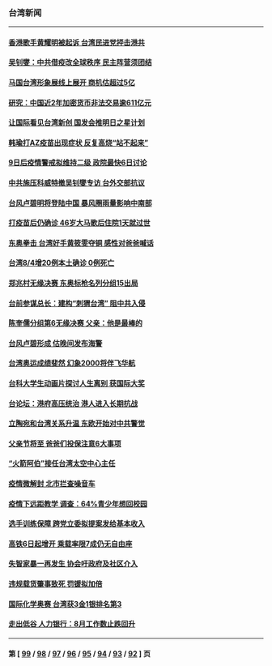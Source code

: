 ### 台湾新闻
---
#### [香港歌手黄耀明被起诉 台湾民进党抨击港共](../../pages/ncid1349361/n13138060.md) 
#### [吴钊燮：中共借疫改全球秩序 民主阵营须团结](../../pages/ncid1349361/n13137541.md) 
#### [马国台湾形象展线上展开 商机估超过5亿](../../pages/ncid1349361/n13137859.md) 
#### [研究：中国近2年加密货币非法交易逾611亿元](../../pages/ncid1349361/n13137856.md) 
#### [让国际看见台湾新创 国发会推明日之星计划](../../pages/ncid1349361/n13137848.md) 
#### [韩瑜打AZ疫苗出现症状 反复高烧“站不起来”](../../pages/ncid1349361/n13137752.md) 
#### [9日后疫情警戒拟维持二级 政院最快6日讨论](../../pages/ncid1349361/n13137334.md) 
#### [中共施压科威特撤吴钊燮专访 台外交部抗议](../../pages/ncid1349361/n13137113.md) 
#### [台风卢碧明将登陆中国 暴风圈雨量影响中南部](../../pages/ncid1349361/n13137843.md) 
#### [打疫苗后仍确诊 46岁大马歌后住院1天就过世](../../pages/ncid1349361/n13137721.md) 
#### [东奥拳击 台湾好手黄筱雯夺铜 感性对爸爸喊话](../../pages/ncid1349361/n13137546.md) 
#### [台湾8/4增20例本土确诊 0例死亡](../../pages/ncid1349361/n13137588.md) 
#### [郑兆村无缘决赛 东奥标枪名列分组15出局](../../pages/ncid1349361/n13137468.md) 
#### [台前参谋总长：建构“刺猬台湾” 阻中共入侵](../../pages/ncid1349361/n13136508.md) 
#### [陈奎儒分组第6无缘决赛 父亲：他是最棒的](../../pages/ncid1349361/n13137264.md) 
#### [台风卢碧形成 估晚间发布海警](../../pages/ncid1349361/n13137150.md) 
#### [台湾奥运成绩斐然 幻象2000将伴飞华航](../../pages/ncid1349361/n13137118.md) 
#### [台科大学生动画片探讨人生离别 获国际大奖](../../pages/ncid1349361/n13136380.md) 
#### [台论坛：港府高压统治 港人进入长期抗战](../../pages/ncid1349361/n13135939.md) 
#### [立陶宛和台湾关系升温 东欧开始对中共警觉](../../pages/ncid1349361/n13135529.md) 
#### [父亲节将至 爸爸们投保注意6大事项](../../pages/ncid1349361/n13135801.md) 
#### [“火箭阿伯”接任台湾太空中心主任](../../pages/ncid1349361/n13135571.md) 
#### [疫情微解封 北市拦查噪音车](../../pages/ncid1349361/n13135950.md) 
#### [疫情下远距教学 调查：64%青少年想回校园](../../pages/ncid1349361/n13135954.md) 
#### [选手训练保障 跨党立委拟提案发给基本收入](../../pages/ncid1349361/n13135956.md) 
#### [高铁6日起增开 乘载率限7成仍无自由座](../../pages/ncid1349361/n13135961.md) 
#### [失智家暴一再发生 协会吁政府及社区介入](../../pages/ncid1349361/n13135968.md) 
#### [违规载货肇事致死 罚锾拟加倍](../../pages/ncid1349361/n13135970.md) 
#### [国际化学奥赛 台湾获3金1银排名第3](../../pages/ncid1349361/n13135981.md) 
#### [走出低谷 人力银行：8月工作数止跌回升](../../pages/ncid1349361/n13135978.md) 

---
#### 第 [ [99](./99.md) / [98](./98.md) / [97](./97.md) / [96](./96.md) / [95](./95.md) / [94](./94.md) / [93](./93.md) / [92](./92.md) ] 页
